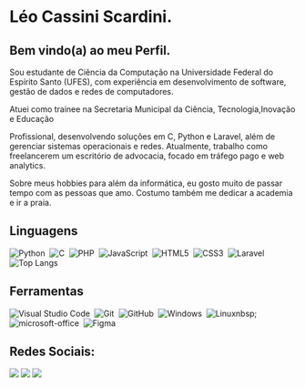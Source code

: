 <div>
    <h1>Léo Cassini Scardini.</h1>
    <h2>Bem vindo(a) ao meu Perfil.</h2>
    <p> 
    Sou estudante de Ciência da Computação na Universidade Federal do Espírito Santo
    (UFES), com experiência em desenvolvimento de software, gestão de dados e redes de
    computadores.
    </p>
    <p>
    Atuei como trainee na Secretaria Municipal da Ciência, Tecnologia,Inovação e Educação 
    </p>
    <p>
    Profissional, desenvolvendo soluções em C, Python e Laravel, além de gerenciar sistemas 
    operacionais e redes. 
    Atualmente, trabalho como freelancerem um escritório de advocacia, focado em 
    tráfego pago e web analytics.
    </p>
    <p> 
    Sobre meus hobbies para além da informática, eu gosto muito de passar tempo com as pessoas 
    que amo. Costumo também me dedicar a academia e ir a praia.
    </p>
</div>

## Linguagens
![Python](https://img.shields.io/badge/Python-0D1117?style=for-the-badge&logo=python)&nbsp;
![C](https://img.shields.io/badge/C-0D1117?style=for-the-badge&logo=c)&nbsp;
![PHP](https://img.shields.io/badge/PHP-777BB4?style=for-the-badge&logo=php&logoColor=white)&nbsp;
![JavaScript](https://img.shields.io/badge/JavaScript-0D1117?style=for-the-badge&logo=javascript)&nbsp;
![HTML5](https://img.shields.io/badge/HTML5-000?style=for-the-badge&logo=html5)&nbsp;
![CSS3](https://img.shields.io/badge/CSS3-000?style=for-the-badge&logo=css3&logoColor=blue)&nbsp;
![Laravel](https://img.shields.io/badge/laravel-%23FF2D20.svg?style=for-the-badge&logo=laravel&logoColor=white)&nbsp;
![Top Langs](https://github-readme-stats-git-masterrstaa-rickstaa.vercel.app/api/top-langs/?username=LeoCassiniScardini&layout=compact&bg_color=000&border_color=30A3DC&title_color=E94D5F&text_color=FFF)


## Ferramentas
![Visual Studio Code](https://img.shields.io/badge/-Visual%20Studio%20Code-0D1117?style=for-the-badge&logo=visual-studio-code&logoColor=007ACC&labelColor=0D1117)&nbsp;
![Git](https://img.shields.io/badge/-Git-0D1117?style=for-the-badge&logo=git&labelColor=0D1117)&nbsp;
![GitHub](https://img.shields.io/badge/-GitHub-0D1117?style=for-the-badge&logo=github&labelColor=0D1117)&nbsp;
![Windows](https://img.shields.io/badge/-Windows-0D1117?style=for-the-badge&logo=windows&labelColor=0D1117)&nbsp;
![Linux](https://img.shields.io/badge/Linux-000?style=for-the-badge&logo=linux&logoColor=FCC624)nbsp;
![microsoft-office](https://img.shields.io/badge/-microsoft_office-0D1117?style=for-the-badge&logo=microsoft-office&labelColor=0D1117)&nbsp;
![Figma](https://img.shields.io/badge/Figma-696969?style=for-the-badge&logo=figma&logoColor=figma)&nbsp;

## Redes Sociais:

<a href="https://instagram.com/leoo_cassini" target="_blank"><img src="https://img.shields.io/badge/-Instagram-%23E4405F?style=for-the-badge&logo=instagram&logoColor=white" target="_blank"></a>
<a href = "mailto:uni.dir@gmail.com"><img src="https://img.shields.io/badge/-Gmail-%23333style=for-the-badge&logo=gmail&logoColor=white" target="_blank"></a>
<a href="https://www.linkedin.com/in/l%C3%A9o-cassini-620045198/" target="_blank"><img src="https://img.shields.io/badge-LinkedIn-%230077B5?style=for-the-badge&logo=linkedin&logoColor=white" target="_blank"></a> 